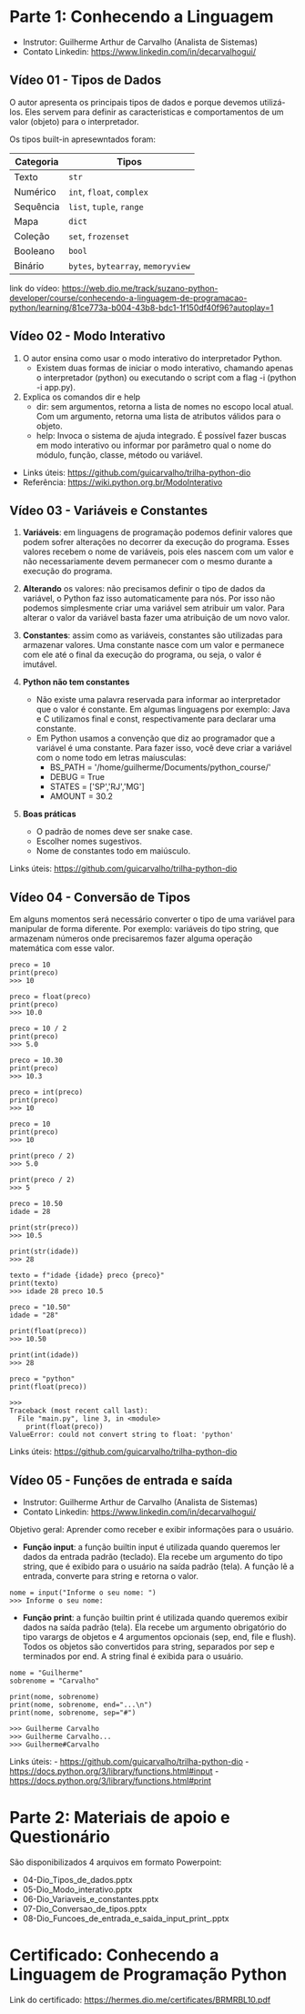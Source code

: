 # Parte 1: Conhecendo a Linguagem

- Instrutor: Guilherme Arthur de Carvalho (Analista de Sistemas)
- Contato Linkedin: https://www.linkedin.com/in/decarvalhogui/

## Vídeo 01 - Tipos de Dados

O autor apresenta os principais tipos de dados e porque devemos utilizá-los. Eles servem para definir as caracteristicas e comportamentos de um valor (objeto) para o interpretador. 

Os tipos built-in apresewntados foram:

| Categoria  | Tipos                                |
|------------|---------------------------------------|
| Texto      | `str`                                 |
| Numérico   | `int`, `float`, `complex`             |
| Sequência  | `list`, `tuple`, `range`              |
| Mapa       | `dict`                                |
| Coleção    | `set`, `frozenset`                    |
| Booleano   | `bool`                                |
| Binário    | `bytes`, `bytearray`, `memoryview`    |



link do vídeo: https://web.dio.me/track/suzano-python-developer/course/conhecendo-a-linguagem-de-programacao-python/learning/81ce773a-b004-43b8-bdc1-1f150df40f96?autoplay=1

## Vídeo 02 - Modo Interativo

1. O autor ensina como usar o modo interativo do interpretador Python.
    - Existem duas formas de iniciar o modo interativo, chamando apenas o interpretador (python) ou executando o script com a flag -i (python -i app.py).
2. Explica os comandos dir e help
    - dir: sem argumentos, retorna a lista de nomes no escopo local atual. Com um argumento, retorna uma lista de atributos válidos para o objeto. 
    - help: Invoca o sistema de ajuda integrado. É possível fazer buscas em modo interativo ou informar por parâmetro qual o nome do módulo, função, classe, método ou variável.

- Links úteis: https://github.com/guicarvalho/trilha-python-dio
- Referência: https://wiki.python.org.br/ModoInterativo

## Vídeo 03 - Variáveis e Constantes

1. __Variáveis__: em linguagens de programação podemos definir valores que podem sofrer alterações no decorrer da execução do programa. Esses valores recebem o nome de variáveis, pois eles nascem com um valor e não necessariamente devem permanecer com o mesmo durante a execução do programa.

2. __Alterando__ os valores: não precisamos definir o tipo de dados da variável, o Python faz isso automaticamente para nós. Por isso não podemos simplesmente criar uma variável sem atribuir um valor. Para alterar o valor da variável basta fazer uma atribuição de um novo valor.

3. __Constantes__: assim como as variáveis, constantes são utilizadas para armazenar valores. Uma constante nasce com um valor e permanece com ele até o final da execução do programa, ou seja, o valor é imutável.

4. __Python não tem constantes__
    - Não existe uma palavra reservada para informar ao interpretador que o valor é constante. Em algumas linguagens por exemplo: Java e C utilizamos final e const, respectivamente para declarar uma constante.
    - Em Python usamos a convenção que diz ao programador  que a variável é uma constante. Para fazer isso, você deve criar a variável com o nome todo em letras maíusculas: 
        - BS_PATH = '/home/guilherme/Documents/python_course/'
        - DEBUG = True
        - STATES = ['SP','RJ','MG']
        - AMOUNT = 30.2

5. __Boas práticas__
    - O padrão de nomes deve ser snake case.
    - Escolher nomes sugestivos.
    - Nome de constantes todo em maiúsculo.

Links úteis: https://github.com/guicarvalho/trilha-python-dio

## Vídeo 04 - Conversão de Tipos

Em alguns momentos será necessário converter o tipo de uma variável para manipular de forma diferente. Por exemplo: variáveis do tipo string, que armazenam números onde precisaremos fazer alguma operação matemática com esse valor.

```
preco = 10
print(preco)
>>> 10

preco = float(preco)
print(preco)
>>> 10.0

preco = 10 / 2
print(preco)
>>> 5.0

preco = 10.30
print(preco)
>>> 10.3

preco = int(preco)
print(preco)
>>> 10

preco = 10
print(preco)
>>> 10

print(preco / 2)
>>> 5.0

print(preco / 2)
>>> 5

preco = 10.50
idade = 28

print(str(preco))
>>> 10.5

print(str(idade))
>>> 28

texto = f"idade {idade} preco {preco}"
print(texto)
>>> idade 28 preco 10.5

preco = "10.50"
idade = "28"

print(float(preco))
>>> 10.50

print(int(idade))
>>> 28

preco = "python"
print(float(preco))

>>>
Traceback (most recent call last):
  File "main.py", line 3, in <module>
	print(float(preco))
ValueError: could not convert string to float: 'python'
```

Links úteis: https://github.com/guicarvalho/trilha-python-dio

## Vídeo 05 - Funções de entrada e saída

- Instrutor: Guilherme Arthur de Carvalho (Analista de Sistemas)
- Contato Linkedin: https://www.linkedin.com/in/decarvalhogui/

Objetivo geral: Aprender como receber e exibir informações para o usuário.

- __Função input__: a função builtin input é utilizada quando queremos ler dados da entrada padrão (teclado). Ela recebe um argumento do tipo string, que é exibido para o usuário na saída padrão (tela). A função lê a entrada, converte para string e retorna o valor.

```
nome = input("Informe o seu nome: ")
>>> Informe o seu nome: 
```

- __Função print__: a função builtin print é utilizada quando queremos exibir dados na saída padrão (tela). Ela recebe um argumento obrigatório do tipo varargs de objetos e 4 argumentos opcionais (sep, end, file e flush). Todos os objetos são convertidos para string, separados por sep e terminados por end. A string final é exibida para o usuário.

```
nome = "Guilherme"
sobrenome = "Carvalho"

print(nome, sobrenome)
print(nome, sobrenome, end="...\n")
print(nome, sobrenome, sep="#")

>>> Guilherme Carvalho
>>> Guilherme Carvalho...
>>> Guilherme#Carvalho
```

Links úteis:
    - https://github.com/guicarvalho/trilha-python-dio
    - https://docs.python.org/3/library/functions.html#input
    - https://docs.python.org/3/library/functions.html#print

# Parte 2: Materiais de apoio e Questionário

São disponibilizados 4 arquivos em formato Powerpoint:

- 04-Dio_Tipos_de_dados.pptx
- 05-Dio_Modo_interativo.pptx
- 06-Dio_Variaveis_e_constantes.pptx
- 07-Dio_Conversao_de_tipos.pptx
- 08-Dio_Funcoes_de_entrada_e_saida_input_print_.pptx

# Certificado: Conhecendo a Linguagem de Programação Python

Link do certificado: https://hermes.dio.me/certificates/BRMRBL10.pdf

